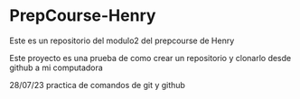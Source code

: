 # PrepCourse-Henry
Este es un repositorio del modulo2 del prepcourse de Henry

Este proyecto es una prueba de como crear un repositorio y clonarlo desde github a mi computadora

28/07/23 practica de comandos de git y github